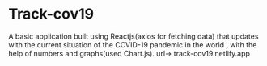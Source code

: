 # Track-cov19
A basic application built using Reactjs(axios for fetching data) that updates with the current situation of the COVID-19 pandemic in the world , with the help of numbers and graphs(used Chart.js).
url-> track-cov19.netlify.app
